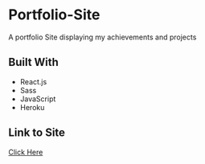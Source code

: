 # Portfolio-Site

A portfolio Site displaying my achievements and projects

## Built With

- React.js
- Sass
- JavaScript
- Heroku

## Link to Site

[Click Here](https://baileypoe.herokuapp.com/)
